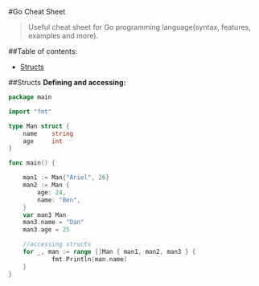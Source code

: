 #Go Cheat Sheet
>Useful cheat sheet for Go programming language(syntax, features, examples and more).

##Table of contents:
- [Structs](#structs)


##Structs
**Defining and accessing:**
```go
package main

import "fmt"

type Man struct {
	name	string
	age		int
}

func main() {

	man1 := Man{"Ariel", 26}
	man2 := Man {
		age: 24,
		name: "Ben",
	}
	var man3 Man
	man3.name = "Dan"
	man3.age = 25

	//accessing structs
	for _, man := range []Man { man1, man2, man3 } {
			fmt.Println(man.name)
	}
}
```

